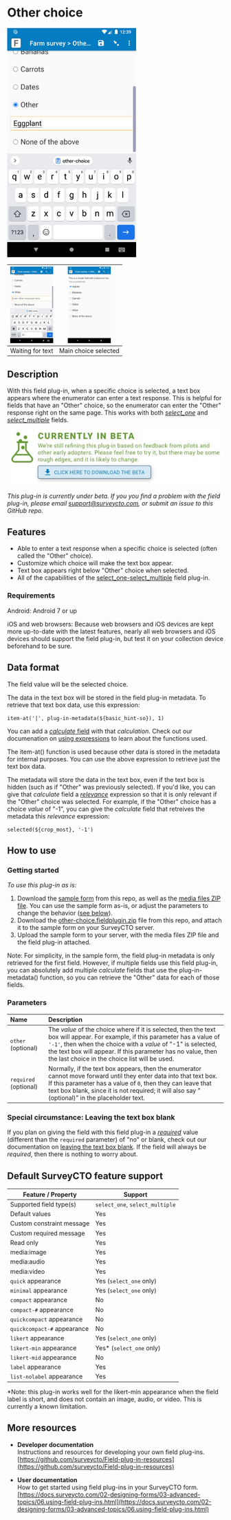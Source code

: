 # Other choice

<img src="extras/readme-images/entered_text.png" width="300px" alt="Entered text">

|<img src="extras/readme-images/blank_box.png" width="100px" alt="Waiting for text">|<img src="extras/readme-images/apples_selected.png" width="100px" alt="Main choice selected">|
|:---:|:---:|
|Waiting for text|Main choice selected|

## Description

With this field plug-in, when a specific choice is selected, a text box appears where the enumerator can enter a text response. This is helpful for fields that have an "Other" choice, so the enumerator can enter the "Other" response right on the same page. This works with both [*select_one*](https://docs.surveycto.com/02-designing-forms/01-core-concepts/03h.field-types-select-one.html) and [*select_multiple*](https://docs.surveycto.com/02-designing-forms/01-core-concepts/03i.field-types-select-multiple.html) fields.

[![Download now](extras/readme-images/beta-release-download.jpeg)](https://github.com/surveycto/other-choice/raw/master/other-input.fieldplugin.zip)

*This plug-in is currently under beta. If you you find a problem with the field plug-in, please email support@surveycto.com, or submit an issue to this GitHub repo.*

## Features

* Able to enter a text response when a specific choice is selected (often called the "Other" choice).
* Customize which choice will make the text box appear.
* Text box appears right below "Other" choice when selected.
* All of the capabilities of the [select_one-select_multiple](https://github.com/surveycto/select_one-select_multiple/blob/master/README.md) field plug-in.

### Requirements

Android: Android 7 or up

iOS and web browsers: Because web browsers and iOS devices are kept more up-to-date with the latest features, nearly all web browsers and iOS devices should support the field plug-in, but test it on your collection device beforehand to be sure.

## Data format

The field value will be the selected choice.

The data in the text box will be stored in the field plug-in metadata. To retrieve that text box data, use this expression:

    item-at('|', plug-in-metadata(${basic_hint-so}), 1)

You can add a [*calculate* field](https://docs.surveycto.com/02-designing-forms/01-core-concepts/03zb.field-types-calculate.html) with that *calculation*. Check out our documenation on [using expressions](https://docs.surveycto.com/02-designing-forms/01-core-concepts/09.expressions.html) to learn about the functions used.

The item-at() function is used because other data is stored in the metadata for internal purposes. You can use the above expression to retrieve just the text box data.

The metadata will store the data in the text box, even if the text box is hidden (such as if "Other" was previously selected). If you'd like, you can give that *calculate* field a *[relevance](https://docs.surveycto.com/02-designing-forms/01-core-concepts/08.relevance.html)* expression so that it is only relevant if the "Other" choice was selected. For example, if the "Other" choice has a choice *value* of "-1", you can give the *calculate* field that retreives the metadata this *relevance* expression:

    selected(${crop_most}, '-1')

## How to use

### Getting started

*To use this plug-in as is:*

1. Download the [sample form](https://github.com/surveycto/other-choice/raw/master/extras/sample-form/Other%20choice%20sample%20form.xlsx) from this repo, as well as the [media files ZIP file](https://github.com/surveycto/other-choice/raw/master/extras/sample-form/media.zip). You can use the sample form as-is, or adjust the parameters to change the behavior ([see below](#parameters)).
1. Download the [other-choice.fieldplugin.zip](https://github.com/surveycto/other-choice/raw/master/other-input.fieldplugin.zip) file from this repo, and attach it to the sample form on your SurveyCTO server.
1. Upload the sample form to your server, with the media files ZIP file and the field plug-in attached.

Note: For simplicity, in the sample form, the field plug-in metadata is only retrieved for the first field. However, if multiple fields use this field plug-in, you can absolutely add multiple *calculate* fields that use the plug-in-metadata() function, so you can retrieve the "Other" data for each of those fields.

### Parameters

|Name|Description|
|:--|:--|
|`other` (optional)|The *value* of the choice where if it is selected, then the text box will appear. For example, if this parameter has a value of `'-1'`, then when the choice with a *value* of "-1" is selected, the text box will appear. If this parameter has no value, then the last choice in the choice list will be used.|
|`required` (optional)|Normally, if the text box appears, then the enumerator cannot move forward until they enter data into that text box. If this parameter has a value of `0`, then they can leave that text box blank, since it is not required; it will also say "(optional)" in the placeholder text.|

### Special circumstance: Leaving the text box blank

If you plan on giving the field with this field plug-in a [*required*](https://docs.surveycto.com/02-designing-forms/01-core-concepts/05.other-columns.html) value (different than the `required` parameter) of "no" or blank, check out our documentation on [leaving the text box blank](extras/other-docs/text-box-blank.md). If the field will always be *required*, then there is nothing to worry about.

## Default SurveyCTO feature support

| Feature / Property | Support |
| --- | --- |
| Supported field type(s) | `select_one`, `select_multiple`|
| Default values | Yes |
| Custom constraint message | Yes |
| Custom required message | Yes |
| Read only | Yes |
| media:image | Yes |
| media:audio | Yes |
| media:video | Yes |
| `quick` appearance | Yes (`select_one` only) |
| `minimal` appearance | Yes (`select_one` only) |
| `compact` appearance | No |
| `compact-#` appearance | No |
| `quickcompact` appearance | No |
| `quickcompact-#` appearance | No |
| `likert` appearance | Yes (`select_one` only) |
| `likert-min` appearance | Yes* (`select_one` only) |
| `likert-mid` appearance | No |
| `label` appearance | Yes |
| `list-nolabel` appearance | Yes |

*Note: this plug-in works well for the likert-min appearance when the field label is short, and does not contain an image, audio, or video. This is currently a known limitation.

## More resources

* **Developer documentation**  
Instructions and resources for developing your own field plug-ins.  
[https://github.com/surveycto/Field-plug-in-resources](https://github.com/surveycto/Field-plug-in-resources)

* **User documentation**  
How to get started using field plug-ins in your SurveyCTO form.  
[https://docs.surveycto.com/02-designing-forms/03-advanced-topics/06.using-field-plug-ins.html](https://docs.surveycto.com/02-designing-forms/03-advanced-topics/06.using-field-plug-ins.html)
